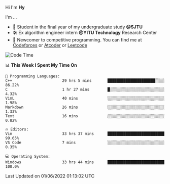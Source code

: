 Hi I'm **Hy**

I'm ...
- 📖 Student in the final year of my undergraduate study **@SJTU**
- 🛠️ Ex algorithm engineer intern **@YITU Technology** Research Center
- 🏅 Newcomer to competitive programming. You can find me at [Codeforces](https://codeforces.com/profile/Hy3) or [Atcoder](https://atcoder.jp/users/Hy3) or [Leetcode](https://leetcode-cn.com/u/_hy3/)


<!--START_SECTION:waka-->
![Code Time](http://img.shields.io/badge/Code%20Time-0%20secs-blue)

📊 **This Week I Spent My Time On** 

```text
💬 Programming Languages: 
C++                      29 hrs 5 mins       █████████████████████░░░░   86.22% 
C                        1 hr 27 mins        █░░░░░░░░░░░░░░░░░░░░░░░░   4.32% 
VimL                     40 mins             ░░░░░░░░░░░░░░░░░░░░░░░░░   1.98% 
Markdown                 26 mins             ░░░░░░░░░░░░░░░░░░░░░░░░░   1.33% 
Text                     16 mins             ░░░░░░░░░░░░░░░░░░░░░░░░░   0.82%

🔥 Editors: 
Vim                      33 hrs 37 mins      █████████████████████████   99.65% 
VS Code                  7 mins              ░░░░░░░░░░░░░░░░░░░░░░░░░   0.35%

💻 Operating System: 
Windows                  33 hrs 44 mins      █████████████████████████   100.0%

```


 Last Updated on 01/06/2022 01:13:02 UTC
<!--END_SECTION:waka-->

